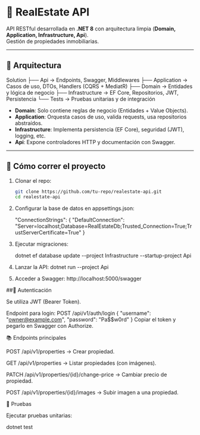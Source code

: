 # 🏡 RealEstate API

API RESTful desarrollada en **.NET 8** con arquitectura limpia (**Domain, Application, Infrastructure, Api**).  
Gestión de propiedades inmobiliarias.

---

## 📌 Arquitectura
Solution
├── Api -> Endpoints, Swagger, Middlewares
├── Application -> Casos de uso, DTOs, Handlers (CQRS + MediatR)
├── Domain -> Entidades y lógica de negocio
├── Infrastructure -> EF Core, Repositorios, JWT, Persistencia
└── Tests -> Pruebas unitarias y de integración


- **Domain**: Solo contiene reglas de negocio (Entidades + Value Objects).  
- **Application**: Orquesta casos de uso, valida requests, usa repositorios abstraídos.  
- **Infrastructure**: Implementa persistencia (EF Core), seguridad (JWT), logging, etc.  
- **Api**: Expone controladores HTTP y documentación con Swagger.  

---

## 🚀 Cómo correr el proyecto

1. Clonar el repo:
   ```bash
   git clone https://github.com/tu-repo/realestate-api.git
   cd realestate-api
   
2. Configurar la base de datos en appsettings.json:

   "ConnectionStrings": {
  	"DefaultConnection": "Server=localhost;Database=RealEstateDb;Trusted_Connection=True;TrustServerCertificate=True"
	}
3. Ejecutar migraciones:

    dotnet ef database update --project Infrastructure --startup-project Api

4. Lanzar la API:
    dotnet run --project Api 

5. Acceder a Swagger:
    http://localhost:5000/swagger  


##🔑 Autenticación

Se utiliza JWT (Bearer Token).

Endpoint para login:
POST /api/v1/auth/login
{
  "username": "owner@example.com",
  "password": "Pa$$w0rd"
}
Copiar el token y pegarlo en Swagger con Authorize.


📚 Endpoints principales

POST /api/v1/properties → Crear propiedad.

GET /api/v1/properties → Listar propiedades (con imágenes).

PATCH /api/v1/properties/{id}/change-price → Cambiar precio de propiedad.

POST /api/v1/properties/{id}/images → Subir imagen a una propiedad.

🧪 Pruebas

Ejecutar pruebas unitarias:

dotnet test